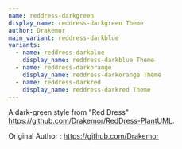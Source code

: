 ```yaml
---
name: reddress-darkgreen
display_name: reddress-darkgreen Theme
author: Drakemor
main_variant: reddress-darkblue
variants:
  - name: reddress-darkblue
    display_name: reddress-darkblue Theme
  - name: reddress-darkorange
    display_name: reddress-darkorange Theme
  - name: reddress-darkred
    display_name: reddress-darkred Theme
---
```

A dark-green style from "Red Dress" https://github.com/Drakemor/RedDress-PlantUML.

Original Author
: https://github.com/Drakemor
